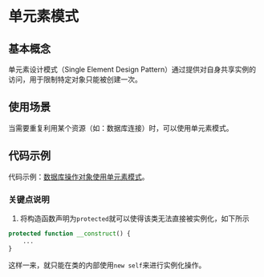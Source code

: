 # 单元素模式

## 基本概念

单元素设计模式（Single Element Design Pattern）通过提供对自身共享实例的访问，用于限制特定对象只能被创建一次。


## 使用场景

当需要重复利用某个资源（如：数据库连接）时，可以使用单元素模式。


## 代码示例

代码示例：[数据库操作对象使用单元素模式](https://github.com/mumingv/php/tree/master/books/my_php_design_patterns/chapter_16)。

### 关键点说明

1. 将构造函数声明为`protected`就可以使得该类无法直接被实例化，如下所示
```php
protected function __construct() {
    ...
}
```
这样一来，就只能在类的内部使用`new self`来进行实例化操作。

